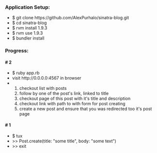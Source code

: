 <h3>Application Setup:</h3>
<ul>
    <li>$ git clone https://github.com/AlexPurhalo/sinatra-blog.git</li>
    <li>$ cd sinatra-blog</li>
    <li>$ rvm install 1.9.3</li>
    <li>$ rvm use 1.9.3</li>
    <li>$ bundler install</li>
</ul>
<h3>Progress:</h3>
<h4># 2</h4>
<ul>
    <li>$ ruby app.rb</li>
    <li>visit http://0.0.0.0:4567 in browser</li>
    <li>
        <ol>
            <li>checkout list with posts</li>
            <li>follow by one of the post's link, linked to title</li>
            <li>checkout page of this post with it's title and description</li>
            <li>checkout link with path to with form for post creating</li>
            <li>create a new post and ensure that you was redirected too it's post page</li>
        </ol>
    </li>
</ul>
<h4># 1</h4>
<ul>
    <li>$ tux</li>
    <li>>> Post.create(title: "some title", body: "some text")</li>
    <li>>> exit</li>
</ul>